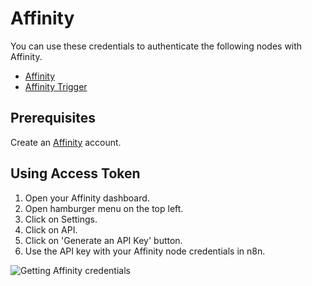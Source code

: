 # Affinity

You can use these credentials to authenticate the following nodes with Affinity.

- [Affinity](/integrations/nodes/n8n-nodes-base.affinity/)
- [Affinity Trigger](/integrations/trigger-nodes/n8n-nodes-base.affinityTrigger/)



## Prerequisites

Create an [Affinity](https://www.affinity.co/) account.

## Using Access Token

1. Open your Affinity dashboard.
2. Open hamburger menu on the top left.
3. Click on Settings.
4. Click on API.
5. Click on 'Generate an API Key' button.
6. Use the API key with your Affinity node credentials in n8n.


![Getting Affinity credentials](/_images/integrations/credentials/affinity/using-access-token.gif)
